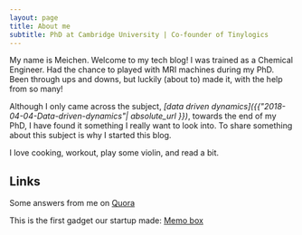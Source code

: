 ```yaml
---
layout: page
title: About me
subtitle: PhD at Cambridge University | Co-founder of Tinylogics
---
```


My name is Meichen. Welcome to my tech blog! I was trained as a Chemical Engineer. Had the chance to played with MRI machines during my PhD. Been through ups and downs, but luckily (about to) made it, with the help from so many! 

Although I only came across the subject, *[data driven dynamics]({{"2018-04-04-Data-driven-dynamics"| absolute_url }})*, towards the end of my PhD, I have found it something I really want to look into. To share something about this subject is why I started this blog. 

I love cooking, workout, play some violin, and read a bit. 

## Links

Some answers from me on <a href="https://www.quora.com/profile/Meichen-Lu" target="_blank">Quora</a> 

This is the first gadget our startup made: <a href="http://tinylogics.com" target="_blank">Memo box</a>



